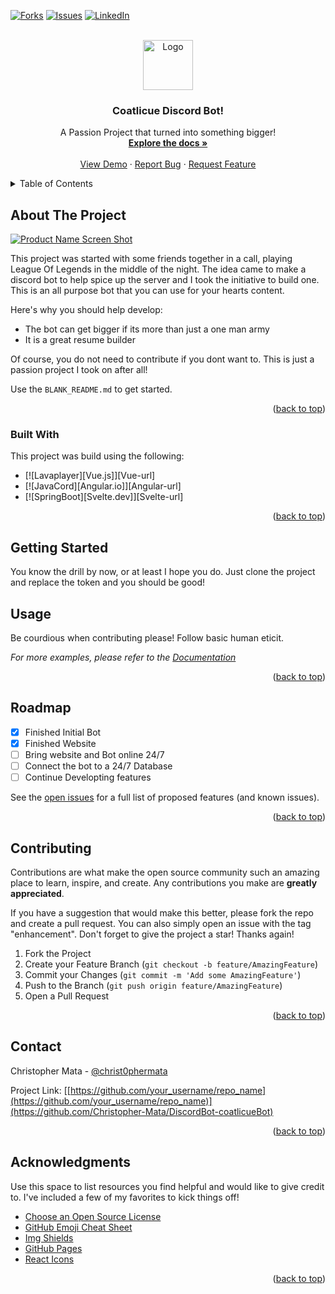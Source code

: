 <!-- Improved compatibility of back to top link: See: hhttps://github.com/Christopher-Mata/DiscordBot-coatlicueBot -->
<a name="readme-top"></a>

<!-- PROJECT SHIELDS -->
<!--
*** I'm using markdown "reference style" links for readability.
*** Reference links are enclosed in brackets [ ] instead of parentheses ( ).
*** See the bottom of this document for the declaration of the reference variables
*** for contributors-url, forks-url, etc. This is an optional, concise syntax you may use.
*** https://www.markdownguide.org/basic-syntax/#reference-style-links
-->
[![Forks][forks-shield]][forks-url]
[![Issues][issues-shield]][issues-url]
[![LinkedIn][linkedin-shield]][linkedin-url]

<!-- PROJECT LOGO -->
<br />
<div align="center">
  <a href="https://github.com/Christopher-Mata/DiscordBot-coatlicueBot">
    <img src="images/logo.png" alt="Logo" width="80" height="80">
  </a>

  <h3 align="center">Coatlicue Discord Bot!</h3>

  <p align="center">
    A Passion Project that turned into something bigger!
    <br />
    <a href="https://github.com/Christopher-Mata/DiscordBot-coatlicueBot"><strong>Explore the docs »</strong></a>
    <br />
    <br />
    <a href="https://github.com/Christopher-Mata/DiscordBot-coatlicueBot">View Demo</a>
    ·
    <a href="https://github.com/Christopher-Mata/DiscordBot-coatlicueBot/issues">Report Bug</a>
    ·
    <a href="https://github.com/Christopher-Mata/DiscordBot-coatlicueBot/issues">Request Feature</a>
  </p>
</div>



<!-- TABLE OF CONTENTS -->
<details>
  <summary>Table of Contents</summary>
  <ol>
    <li>
      <a href="#about-the-project">About The Project</a>
      <ul>
        <li><a href="#built-with">Built With</a></li>
      </ul>
    </li>
    <li>
      <a href="#getting-started">Getting Started</a>
    </li>
    <li><a href="#usage">Usage</a></li>
    <li><a href="#roadmap">Roadmap</a></li>
    <li><a href="#contributing">Contributing</a></li>
    <li><a href="#contact">Contact</a></li>
    <li><a href="#acknowledgments">Acknowledgments</a></li>
  </ol>
</details>



<!-- ABOUT THE PROJECT -->
## About The Project

[![Product Name Screen Shot][product-screenshot]](https://example.com)

This project was started with some friends together in a call, playing League Of Legends in the middle of the night. The idea came to make a discord bot to help spice up the server and I took the initiative to build one. This is an all purpose bot that you can use for your hearts content. 

Here's why you should help develop:
* The bot can get bigger if its more than just a one man army
* It is a great resume builder

Of course, you do not need to contribute if you dont want to. This is just a passion project I took on after all!

Use the `BLANK_README.md` to get started.

<p align="right">(<a href="#readme-top">back to top</a>)</p>



### Built With

This project was build using the following:

* [![Lavaplayer][Vue.js]][Vue-url]
* [![JavaCord][Angular.io]][Angular-url]
* [![SpringBoot][Svelte.dev]][Svelte-url]

<p align="right">(<a href="#readme-top">back to top</a>)</p>



<!-- GETTING STARTED -->
## Getting Started

You know the drill by now, or at least I hope you do. Just clone the project and replace the token and you should be good!

<!-- USAGE EXAMPLES -->
## Usage

Be courdious when contributing please! Follow basic human eticit. 

_For more examples, please refer to the [Documentation](https://example.com)_

<p align="right">(<a href="#readme-top">back to top</a>)</p>



<!-- ROADMAP -->
## Roadmap

- [x] Finished Initial Bot
- [x] Finished Website
- [ ] Bring website and Bot online 24/7
- [ ] Connect the bot to a 24/7 Database
- [ ] Continue Developting features

See the [open issues](https://github.com/Christopher-Mata/DiscordBot-coatlicueBot/issues) for a full list of proposed features (and known issues).

<p align="right">(<a href="#readme-top">back to top</a>)</p>

<!-- CONTRIBUTING -->
## Contributing

Contributions are what make the open source community such an amazing place to learn, inspire, and create. Any contributions you make are **greatly appreciated**.

If you have a suggestion that would make this better, please fork the repo and create a pull request. You can also simply open an issue with the tag "enhancement".
Don't forget to give the project a star! Thanks again!

1. Fork the Project
2. Create your Feature Branch (`git checkout -b feature/AmazingFeature`)
3. Commit your Changes (`git commit -m 'Add some AmazingFeature'`)
4. Push to the Branch (`git push origin feature/AmazingFeature`)
5. Open a Pull Request

<p align="right">(<a href="#readme-top">back to top</a>)</p>

<!-- CONTACT -->
## Contact

Christopher Mata - [@christ0phermata](https://twitter.com/christ0phermata)

Project Link: [[https://github.com/your_username/repo_name](https://github.com/your_username/repo_name)](https://github.com/Christopher-Mata/DiscordBot-coatlicueBot)

<p align="right">(<a href="#readme-top">back to top</a>)</p>



<!-- ACKNOWLEDGMENTS -->
## Acknowledgments

Use this space to list resources you find helpful and would like to give credit to. I've included a few of my favorites to kick things off!

* [Choose an Open Source License](https://choosealicense.com)
* [GitHub Emoji Cheat Sheet](https://www.webpagefx.com/tools/emoji-cheat-sheet)
* [Img Shields](https://shields.io)
* [GitHub Pages](https://pages.github.com)
* [React Icons](https://react-icons.github.io/react-icons/search)

<p align="right">(<a href="#readme-top">back to top</a>)</p>



<!-- MARKDOWN LINKS & IMAGES -->
<!-- https://www.markdownguide.org/basic-syntax/#reference-style-links -->
[forks-shield]: https://img.shields.io/github/forks/othneildrew/Best-README-Template.svg?style=for-the-badge
[forks-url]: https://github.com/Christopher-Mata/DiscordBot-coatlicueBot/network/members
[issues-shield]: https://img.shields.io/github/issues/othneildrew/Best-README-Template.svg?style=for-the-badge
[issues-url]: https://github.com/Christopher-Mata/DiscordBot-coatlicueBot/issues
[linkedin-shield]: https://img.shields.io/badge/-LinkedIn-black.svg?style=for-the-badge&logo=linkedin&colorB=555
[linkedin-url]: https://www.linkedin.com/in/christopher-mata1/
[product-screenshot]: images/screenshot.png
